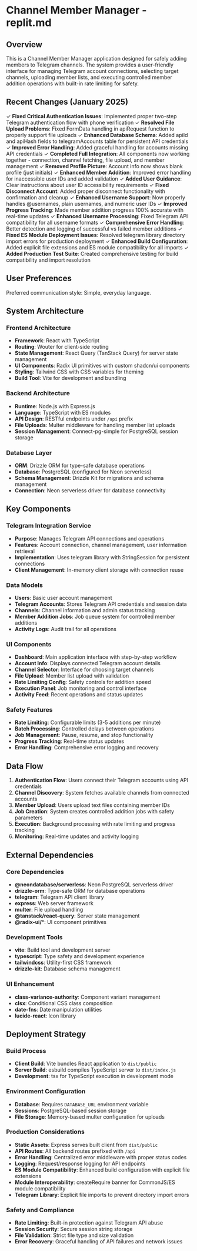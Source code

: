 # Channel Member Manager - replit.md

## Overview

This is a Channel Member Manager application designed for safely adding members to Telegram channels. The system provides a user-friendly interface for managing Telegram account connections, selecting target channels, uploading member lists, and executing controlled member addition operations with built-in rate limiting for safety.

## Recent Changes (January 2025)

✓ **Fixed Critical Authentication Issues**: Implemented proper two-step Telegram authentication flow with phone verification
✓ **Resolved File Upload Problems**: Fixed FormData handling in apiRequest function to properly support file uploads
✓ **Enhanced Database Schema**: Added apiId and apiHash fields to telegramAccounts table for persistent API credentials
✓ **Improved Error Handling**: Added graceful handling for accounts missing API credentials
✓ **Completed Full Integration**: All components now working together - connection, channel fetching, file upload, and member management
✓ **Removed Profile Picture**: Account info now shows blank profile (just initials)
✓ **Enhanced Member Addition**: Improved error handling for inaccessible user IDs and added validation
✓ **Added User Guidance**: Clear instructions about user ID accessibility requirements
✓ **Fixed Disconnect Account**: Added proper disconnect functionality with confirmation and cleanup
✓ **Enhanced Username Support**: Now properly handles @usernames, plain usernames, and numeric user IDs
✓ **Improved Progress Tracking**: Made member addition progress 100% accurate with real-time updates
✓ **Enhanced Username Processing**: Fixed Telegram API compatibility for all username formats
✓ **Comprehensive Error Handling**: Better detection and logging of successful vs failed member additions
✓ **Fixed ES Module Deployment Issues**: Resolved telegram library directory import errors for production deployment
✓ **Enhanced Build Configuration**: Added explicit file extensions and ES module compatibility for all imports
✓ **Added Production Test Suite**: Created comprehensive testing for build compatibility and import resolution

## User Preferences

Preferred communication style: Simple, everyday language.

## System Architecture

### Frontend Architecture
- **Framework**: React with TypeScript
- **Routing**: Wouter for client-side routing
- **State Management**: React Query (TanStack Query) for server state management
- **UI Components**: Radix UI primitives with custom shadcn/ui components
- **Styling**: Tailwind CSS with CSS variables for theming
- **Build Tool**: Vite for development and bundling

### Backend Architecture
- **Runtime**: Node.js with Express.js
- **Language**: TypeScript with ES modules
- **API Design**: RESTful endpoints under `/api` prefix
- **File Uploads**: Multer middleware for handling member list uploads
- **Session Management**: Connect-pg-simple for PostgreSQL session storage

### Database Layer
- **ORM**: Drizzle ORM for type-safe database operations
- **Database**: PostgreSQL (configured for Neon serverless)
- **Schema Management**: Drizzle Kit for migrations and schema management
- **Connection**: Neon serverless driver for database connectivity

## Key Components

### Telegram Integration Service
- **Purpose**: Manages Telegram API connections and operations
- **Features**: Account connection, channel management, user information retrieval
- **Implementation**: Uses telegram library with StringSession for persistent connections
- **Client Management**: In-memory client storage with connection reuse

### Data Models
- **Users**: Basic user account management
- **Telegram Accounts**: Stores Telegram API credentials and session data
- **Channels**: Channel information and admin status tracking
- **Member Addition Jobs**: Job queue system for controlled member additions
- **Activity Logs**: Audit trail for all operations

### UI Components
- **Dashboard**: Main application interface with step-by-step workflow
- **Account Info**: Displays connected Telegram account details
- **Channel Selector**: Interface for choosing target channels
- **File Upload**: Member list upload with validation
- **Rate Limiting Config**: Safety controls for addition speed
- **Execution Panel**: Job monitoring and control interface
- **Activity Feed**: Recent operations and status updates

### Safety Features
- **Rate Limiting**: Configurable limits (3-5 additions per minute)
- **Batch Processing**: Controlled delays between operations
- **Job Management**: Pause, resume, and stop functionality
- **Progress Tracking**: Real-time status updates
- **Error Handling**: Comprehensive error logging and recovery

## Data Flow

1. **Authentication Flow**: Users connect their Telegram accounts using API credentials
2. **Channel Discovery**: System fetches available channels from connected accounts
3. **Member Upload**: Users upload text files containing member IDs
4. **Job Creation**: System creates controlled addition jobs with safety parameters
5. **Execution**: Background processing with rate limiting and progress tracking
6. **Monitoring**: Real-time updates and activity logging

## External Dependencies

### Core Dependencies
- **@neondatabase/serverless**: Neon PostgreSQL serverless driver
- **drizzle-orm**: Type-safe ORM for database operations
- **telegram**: Telegram API client library
- **express**: Web server framework
- **multer**: File upload handling
- **@tanstack/react-query**: Server state management
- **@radix-ui/***: UI component primitives

### Development Tools
- **vite**: Build tool and development server
- **typescript**: Type safety and development experience
- **tailwindcss**: Utility-first CSS framework
- **drizzle-kit**: Database schema management

### UI Enhancement
- **class-variance-authority**: Component variant management
- **clsx**: Conditional CSS class composition
- **date-fns**: Date manipulation utilities
- **lucide-react**: Icon library

## Deployment Strategy

### Build Process
- **Client Build**: Vite bundles React application to `dist/public`
- **Server Build**: esbuild compiles TypeScript server to `dist/index.js`
- **Development**: tsx for TypeScript execution in development mode

### Environment Configuration
- **Database**: Requires `DATABASE_URL` environment variable
- **Sessions**: PostgreSQL-based session storage
- **File Storage**: Memory-based multer configuration for uploads

### Production Considerations
- **Static Assets**: Express serves built client from `dist/public`
- **API Routes**: All backend routes prefixed with `/api`
- **Error Handling**: Centralized error middleware with proper status codes
- **Logging**: Request/response logging for API endpoints
- **ES Module Compatibility**: Enhanced build configuration with explicit file extensions
- **Module Interoperability**: createRequire banner for CommonJS/ES module compatibility
- **Telegram Library**: Explicit file imports to prevent directory import errors

### Safety and Compliance
- **Rate Limiting**: Built-in protection against Telegram API abuse
- **Session Security**: Secure session string storage
- **File Validation**: Strict file type and size validation
- **Error Recovery**: Graceful handling of API failures and network issues